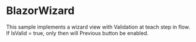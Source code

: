 # BlazorWizard
This sample implements a wizard view with Validation at teach step in flow.  If IsValid = true, only then will Previous button be enabled.
